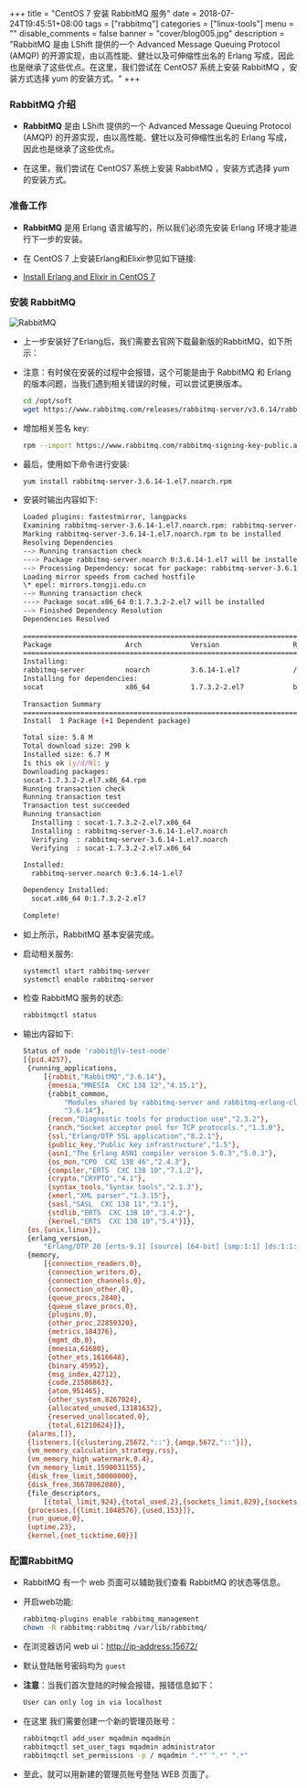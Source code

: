 +++
title = "CentOS 7 安装 RabbitMQ 服务"
date = 2018-07-24T19:45:51+08:00
tags = ["rabbitmq"]
categories = ["linux-tools"]
menu = ""
disable_comments = false
banner = "cover/blog005.jpg"
description = "RabbitMQ 是由 LShift 提供的一个 Advanced Message Queuing Protocol (AMQP) 的开源实现，由以高性能、健壮以及可伸缩性出名的 Erlang 写成，因此也是继承了这些优点。在这里，我们尝试在 CentOS7 系统上安装 RabbitMQ ，安装方式选择 yum 的安装方式。"
+++

### RabbitMQ 介绍
- **RabbitMQ** 是由 LShift 提供的一个 Advanced Message Queuing Protocol (AMQP) 的开源实现，由以高性能、健壮以及可伸缩性出名的 Erlang 写成，因此也是继承了这些优点。

- 在这里，我们尝试在 CentOS7 系统上安装 RabbitMQ ，安装方式选择 yum 的安装方式。

### 准备工作
- **RabbitMQ** 是用 Erlang 语言编写的，所以我们必须先安装 Erlang 环境才能进行下一步的安装。

- 在 CentOS 7 上安装Erlang和Elixir参见如下链接:
- [Install Erlang and Elixir in CentOS 7](https://yeaheo.com/post/mq-centos-erlang-elixir-installation/)

### 安装 RabbitMQ
![RabbitMQ](http://p8pht6nl3.bkt.clouddn.com/RabbirMQ.png "RabbirMQ")

- 上一步安装好了Erlang后，我们需要去官网下载最新版的RabbitMQ，如下所示：
  
- 注意：有时侯在安装的过程中会报错，这个可能是由于 RabbitMQ 和 Erlang 的版本问题，当我们遇到相关错误的时候，可以尝试更换版本。
  
    ```bash
    cd /opt/soft
    wget https://www.rabbitmq.com/releases/rabbitmq-server/v3.6.14/rabbitmq-server-3.6.14-1.el7.noarch.rpm
    ```
- 增加相关签名 key:
  
    ```bash
    rpm --import https://www.rabbitmq.com/rabbitmq-signing-key-public.asc
    ```
- 最后，使用如下命令进行安装:
  
    ```bash
    yum install rabbitmq-server-3.6.14-1.el7.noarch.rpm
    ```

- 安装时输出内容如下:

    ```bash
    Loaded plugins: fastestmirror, langpacks
    Examining rabbitmq-server-3.6.14-1.el7.noarch.rpm: rabbitmq-server-3.6.14-1.el7.noarch
    Marking rabbitmq-server-3.6.14-1.el7.noarch.rpm to be installed
    Resolving Dependencies
    --> Running transaction check
    ---> Package rabbitmq-server.noarch 0:3.6.14-1.el7 will be installed
    --> Processing Dependency: socat for package: rabbitmq-server-3.6.14-1.el7.noarch
    Loading mirror speeds from cached hostfile
    \* epel: mirrors.tongji.edu.cn
    --> Running transaction check
    ---> Package socat.x86_64 0:1.7.3.2-2.el7 will be installed
    --> Finished Dependency Resolution  
    Dependencies Resolved
     
    =======================================================================================================================
    Package                  Arch            Version                  Repository                                     Size
    =======================================================================================================================
    Installing:
    rabbitmq-server          noarch          3.6.14-1.el7             /rabbitmq-server-3.6.14-1.el7.noarch          5.6 M
    Installing for dependencies:
    socat                    x86_64          1.7.3.2-2.el7            base                                          290 k
     
    Transaction Summary
    =======================================================================================================================
    Install  1 Package (+1 Dependent package)
  
    Total size: 5.8 M
    Total download size: 290 k
    Installed size: 6.7 M
    Is this ok [y/d/N]: y
    Downloading packages:
    socat-1.7.3.2-2.el7.x86_64.rpm                                                                  | 290 kB  00:00:00     
    Running transaction check
    Running transaction test
    Transaction test succeeded
    Running transaction
      Installing : socat-1.7.3.2-2.el7.x86_64                                                                          1/2 
      Installing : rabbitmq-server-3.6.14-1.el7.noarch                                                                 2/2 
      Verifying  : rabbitmq-server-3.6.14-1.el7.noarch                                                                 1/2 
      Verifying  : socat-1.7.3.2-2.el7.x86_64                                                                          2/2 
     
    Installed:
      rabbitmq-server.noarch 0:3.6.14-1.el7                                                                                
    
    Dependency Installed:
      socat.x86_64 0:1.7.3.2-2.el7                                                                                         
     
    Complete!
    ```

- 如上所示，RabbitMQ 基本安装完成。

- 启动相关服务:
  
    ```bash
    systemctl start rabbitmq-server
    systemctl enable rabbitmq-server
    ```
- 检查 RabbitMQ 服务的状态:
  
    ```bash
    rabbitmqctl status
    ```
- 输出内容如下:
  
    ```bash
    Status of node 'rabbit@lv-test-node'
    [{pid,4257},
     {running_applications,
         [{rabbit,"RabbitMQ","3.6.14"},
          {mnesia,"MNESIA  CXC 138 12","4.15.1"},
          {rabbit_common,
              "Modules shared by rabbitmq-server and rabbitmq-erlang-client",
              "3.6.14"},
          {recon,"Diagnostic tools for production use","2.3.2"},
          {ranch,"Socket acceptor pool for TCP protocols.","1.3.0"},
          {ssl,"Erlang/OTP SSL application","8.2.1"},
          {public_key,"Public key infrastructure","1.5"},
          {asn1,"The Erlang ASN1 compiler version 5.0.3","5.0.3"},
          {os_mon,"CPO  CXC 138 46","2.4.3"},
          {compiler,"ERTS  CXC 138 10","7.1.2"},
          {crypto,"CRYPTO","4.1"},
          {syntax_tools,"Syntax tools","2.1.3"},
          {xmerl,"XML parser","1.3.15"},
          {sasl,"SASL  CXC 138 11","3.1"},
          {stdlib,"ERTS  CXC 138 10","3.4.2"},
          {kernel,"ERTS  CXC 138 10","5.4"}]},
     {os,{unix,linux}},
     {erlang_version,
         "Erlang/OTP 20 [erts-9.1] [source] [64-bit] [smp:1:1] [ds:1:1:10] [async-threads:64] [hipe] [kernel-poll:true]\n"},
     {memory,
         [{connection_readers,0},
          {connection_writers,0},
          {connection_channels,0},
          {connection_other,0},
          {queue_procs,2840},
          {queue_slave_procs,0},
          {plugins,0},
          {other_proc,22859320},
          {metrics,184376},
          {mgmt_db,0},
          {mnesia,61680},
          {other_ets,1616648},
          {binary,45952},
          {msg_index,42712},
          {code,21586863},
          {atom,951465},
          {other_system,8267024},
          {allocated_unused,13181632},
          {reserved_unallocated,0},
          {total,61210624}]},
     {alarms,[]},
     {listeners,[{clustering,25672,"::"},{amqp,5672,"::"}]},
     {vm_memory_calculation_strategy,rss},
     {vm_memory_high_watermark,0.4},
     {vm_memory_limit,1590031155},
     {disk_free_limit,50000000},
     {disk_free,36678062080},
     {file_descriptors,
         [{total_limit,924},{total_used,2},{sockets_limit,829},{sockets_used,0}]},
     {processes,[{limit,1048576},{used,153}]},
     {run_queue,0},
     {uptime,23},
     {kernel,{net_ticktime,60}}]
    ```

### 配置RabbitMQ
- RabbitMQ 有一个 web 页面可以辅助我们查看 RabbitMQ 的状态等信息。

- 开启web功能:
  
    ```bash
    rabbitmq-plugins enable rabbitmq_management
    chown -R rabbitmq:rabbitmq /var/lib/rabbitmq/
    ```
- 在浏览器访问 web ui：<http://ip-address:15672/>

- 默认登陆账号密码均为 `guest`
- **注意**：当我们首次登陆的时候会报错，报错信息如下：

    ```bash
    User can only log in via localhost 
    ```
- 在这里 我们需要创建一个新的管理员账号：
    
    ```bash
    rabbitmqctl add_user mqadmin mqadmin
    rabbitmqctl set_user_tags mqadmin administrator
    rabbitmqctl set_permissions -p / mqadmin ".*" ".*" ".*"
    ```
- 至此，就可以用新建的管理员账号登陆 WEB 页面了。
